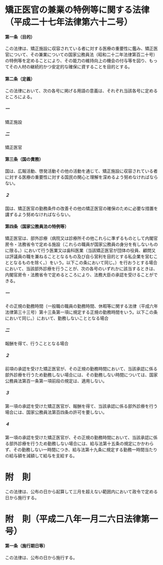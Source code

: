 # 矯正医官の兼業の特例等に関する法律（平成二十七年法律第六十二号）
#### 第一条（目的）
この法律は、矯正施設に収容されている者に対する医療の重要性に鑑み、矯正医官について、その兼業についての国家公務員法（昭和二十二年法律第百二十号）の特例等を定めることにより、その能力の維持向上の機会の付与等を図り、もってその人材の継続的かつ安定的な確保に資することを目的とする。
#### 第二条（定義）
この法律において、次の各号に掲げる用語の意義は、それぞれ当該各号に定めるところによる。
##### 一
矯正施設
##### 二
矯正医官
#### 第三条（国の責務）
国は、広報活動、啓発活動その他の活動を通じて、矯正施設に収容されている者に対する医療の重要性に対する国民の関心と理解を深めるよう努めなければならない。
##### ２
国は、矯正医官の勤務条件の改善その他の矯正医官の確保のために必要な措置を講ずるよう努めなければならない。
#### 第四条（国家公務員法の特例等）
矯正医官は、部外診療（病院又は診療所その他これらに準ずるものとして内閣官房令・法務省令で定める施設（これらの職員が国家公務員の身分を有しないものに限る。）において行う医業又は歯科医業（当該矯正医官が団体の役員、顧問又は評議員の職を兼ねることとなるもの及び自ら営利を目的とする私企業を営むこととなるものを除く。）をいう。以下この条において同じ。）を行おうとする場合において、当該部外診療を行うことが、次の各号のいずれかに該当するときは、内閣官房令・法務省令で定めるところにより、法務大臣の承認を受けることができる。
##### 一
その正規の勤務時間（一般職の職員の勤務時間、休暇等に関する法律（平成六年法律第三十三号）第十三条第一項に規定する正規の勤務時間をいう。以下この条において同じ。）において、勤務しないこととなる場合
##### 二
報酬を得て、行うこととなる場合
##### ２
前項の承認を受けた矯正医官が、その正規の勤務時間において、当該承認に係る部外診療を行うため勤務しない場合には、その勤務しない時間については、国家公務員法第百一条第一項前段の規定は、適用しない。
##### ３
第一項の承認を受けた矯正医官が、報酬を得て、当該承認に係る部外診療を行う場合には、国家公務員法第百四条の許可を要しない。
##### ４
第一項の承認を受けた矯正医官が、その正規の勤務時間において、当該承認に係る部外診療を行うため勤務しない場合には、給与法第十五条の規定にかかわらず、その勤務しない一時間につき、給与法第十九条に規定する勤務一時間当たりの給与額を減額して給与を支給する。
# 附　則
この法律は、公布の日から起算して三月を超えない範囲内において政令で定める日から施行する。
# 附　則（平成二八年一月二六日法律第一号）
#### 第一条（施行期日等）
この法律は、公布の日から施行する。
